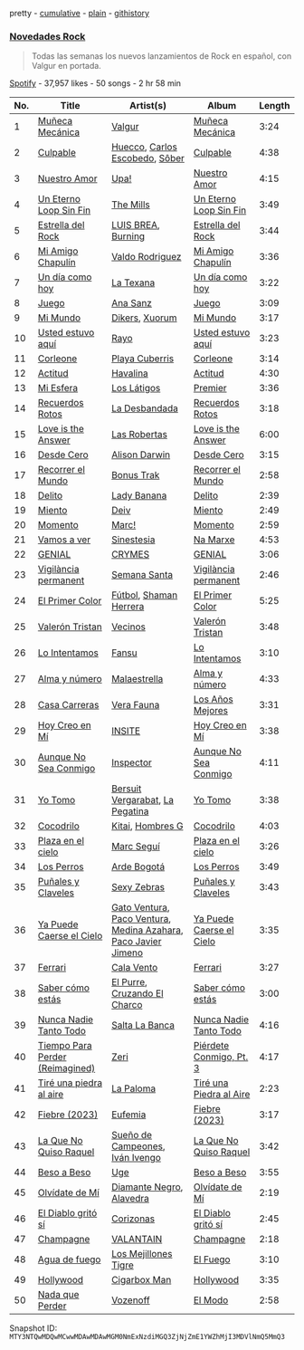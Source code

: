 pretty - [cumulative](/playlists/cumulative/37i9dQZF1DX1MT1Ubz4wvO.md) - [plain](/playlists/plain/37i9dQZF1DX1MT1Ubz4wvO) - [githistory](https://github.githistory.xyz/mackorone/spotify-playlist-archive/blob/main/playlists/plain/37i9dQZF1DX1MT1Ubz4wvO)

### [Novedades Rock](https://open.spotify.com/playlist/37i9dQZF1DX1MT1Ubz4wvO)

> Todas las semanas los nuevos lanzamientos de Rock en español, con Valgur en portada.

[Spotify](https://open.spotify.com/user/spotify) - 37,957 likes - 50 songs - 2 hr 58 min

| No. | Title | Artist(s) | Album | Length |
|---|---|---|---|---|
| 1 | [Muñeca Mecánica](https://open.spotify.com/track/7ysBhqazDZ4BYvGGpMQZPX) | [Valgur](https://open.spotify.com/artist/0HHh73DHIGrZjm3dADNdcH) | [Muñeca Mecánica](https://open.spotify.com/album/16W4DDRtb65d98Fp0sHFrJ) | 3:24 |
| 2 | [Culpable](https://open.spotify.com/track/1ynI95JJEyC5H31a8ryNUf) | [Huecco](https://open.spotify.com/artist/6Zd2JZF0kIBpeyv2FlPh8i), [Carlos Escobedo](https://open.spotify.com/artist/3LmN82uIHO6C9StywUF0CA), [Sôber](https://open.spotify.com/artist/3Y2UMfxP15qisezhYgjTKN) | [Culpable](https://open.spotify.com/album/6skKai1emAEVIzbH5A7FwF) | 4:38 |
| 3 | [Nuestro Amor](https://open.spotify.com/track/1qV8Z8nwhEwH7Z5J0u1VCU) | [Upa!](https://open.spotify.com/artist/3SQwqIl6r35rkAXPw7cm9n) | [Nuestro Amor](https://open.spotify.com/album/2azUl3rf0aMEQNzvGTeF98) | 4:15 |
| 4 | [Un Eterno Loop Sin Fin](https://open.spotify.com/track/0pb1YMJkOqDE2ztxzsYHTd) | [The Mills](https://open.spotify.com/artist/7fcGiQtR6dTLwpQzrWsiJn) | [Un Eterno Loop Sin Fin](https://open.spotify.com/album/0rO0NHGworrKc2o1X5q3ne) | 3:49 |
| 5 | [Estrella del Rock](https://open.spotify.com/track/3WHLcEtthmT9upg1FSc2xK) | [LUIS BREA](https://open.spotify.com/artist/64PIeisw79uNk8zv5CrCyS), [Burning](https://open.spotify.com/artist/5nhDsJ4yNy8BD4LbGMsb1v) | [Estrella del Rock](https://open.spotify.com/album/4PSl0gmcVcS2rtgnl2GbJ8) | 3:44 |
| 6 | [Mi Amigo Chapulín](https://open.spotify.com/track/7bS79av4K7hPcAemnQabIl) | [Valdo Rodriguez](https://open.spotify.com/artist/4h949lAuNvDdg5UKXPA6x4) | [Mi Amigo Chapulín](https://open.spotify.com/album/6k8Qp0O4XZhnIyw8pPE2TX) | 3:36 |
| 7 | [Un día como hoy](https://open.spotify.com/track/1yfUatJAVvmmZh5sJyW3Re) | [La Texana](https://open.spotify.com/artist/7KXPjNDl2wveAmMIEZHQhB) | [Un día como hoy](https://open.spotify.com/album/3gaIbIdbKT8oMzfqqJFzh2) | 3:22 |
| 8 | [Juego](https://open.spotify.com/track/7za0cW9mZQRu0n4HYjd0dl) | [Ana Sanz](https://open.spotify.com/artist/1wFieEqzZtcjkSIHtVk2YD) | [Juego](https://open.spotify.com/album/0Ne1rhsv5UKWtR9zF0f1LU) | 3:09 |
| 9 | [Mi Mundo](https://open.spotify.com/track/1fDEjNfkXCFab3LwdaVhMw) | [Dikers](https://open.spotify.com/artist/2BKzoHM3OPLcwwMS7GKyg3), [Xuorum](https://open.spotify.com/artist/4o1HA50FTtkZsoXBsK0ejK) | [Mi Mundo](https://open.spotify.com/album/3fNYEkuuhE9fnn6Ekbelme) | 3:17 |
| 10 | [Usted estuvo aquí](https://open.spotify.com/track/0V15LoyKtzOx7J9vZIHu5I) | [Rayo](https://open.spotify.com/artist/1r5mgN3pd36xjsZSZOvST9) | [Usted estuvo aquí](https://open.spotify.com/album/3gSO84nFI8QuwmG9QX4Y0L) | 3:23 |
| 11 | [Corleone](https://open.spotify.com/track/0vLZh3ayBVAYSbIOyeBYHS) | [Playa Cuberris](https://open.spotify.com/artist/0xIzpUzi2uZQiZGjDx8ZP1) | [Corleone](https://open.spotify.com/album/7zDmXs2nvL0Uz8C9TaqVgR) | 3:14 |
| 12 | [Actitud](https://open.spotify.com/track/1SZhYghti04RW9HBbF8tjW) | [Havalina](https://open.spotify.com/artist/2nQcWlLWvXPTX34Ysqr2A2) | [Actitud](https://open.spotify.com/album/0YLLqvYMkJUIKGTxBBaev1) | 4:30 |
| 13 | [Mi Esfera](https://open.spotify.com/track/0bOMJxYLAgbGhp21ngtNfV) | [Los Látigos](https://open.spotify.com/artist/4gQjSrUccdskocfsE4L1MF) | [Premier](https://open.spotify.com/album/59aZo2A0lg0KmHPa4X0TV0) | 3:36 |
| 14 | [Recuerdos Rotos](https://open.spotify.com/track/2FAjUXVR7ds83UXDvdcaIk) | [La Desbandada](https://open.spotify.com/artist/0cPrtjRRu6kp9Kc8f1x1hY) | [Recuerdos Rotos](https://open.spotify.com/album/4HJKhbbpkmVy5IX4dU3di4) | 3:18 |
| 15 | [Love is the Answer](https://open.spotify.com/track/1xmBaHhS7WFvW7K1dLG7ON) | [Las Robertas](https://open.spotify.com/artist/6tUZG2qdEyTuJDkTM7WCGp) | [Love is the Answer](https://open.spotify.com/album/6RX01dChrxVMcluBPJgoLr) | 6:00 |
| 16 | [Desde Cero](https://open.spotify.com/track/12vZtDnn0tGjnUxD53MjOM) | [Alison Darwin](https://open.spotify.com/artist/6Yj1pX8slOOGUwzDNwMdXz) | [Desde Cero](https://open.spotify.com/album/3VF9IytVJw7m1zhBlQY3Y3) | 3:15 |
| 17 | [Recorrer el Mundo](https://open.spotify.com/track/1wpn2kg0vFgvEl7V6XeQzK) | [Bonus Trak](https://open.spotify.com/artist/3v68dDHJPpjDZ3sJDNsqQP) | [Recorrer el Mundo](https://open.spotify.com/album/2H4P2Z1NJLy12k8WvrjSjw) | 2:58 |
| 18 | [Delito](https://open.spotify.com/track/3yDkWt5PwXfVzzD8EVzoGv) | [Lady Banana](https://open.spotify.com/artist/5rYapv14QGjhRGc4N59QR2) | [Delito](https://open.spotify.com/album/3rfYc35YBklbRLCq2oR7ht) | 2:39 |
| 19 | [Miento](https://open.spotify.com/track/3zXnqU3s2bL6ScV8eh4XqF) | [Deiv](https://open.spotify.com/artist/6Z26q1zYyoHDTzO2SrVaX1) | [Miento](https://open.spotify.com/album/0AKbl4MBCdVIRCn1qQ2vne) | 2:49 |
| 20 | [Momento](https://open.spotify.com/track/6ktVjincpaBVCMN1gol13r) | [Marc!](https://open.spotify.com/artist/2sOEwHFWDipyXd0EgSHIMF) | [Momento](https://open.spotify.com/album/6H74clULb9JFweqJwncMhF) | 2:59 |
| 21 | [Vamos a ver](https://open.spotify.com/track/6ERq2TVZdqV1xSiBBd5lYe) | [Sinestesia](https://open.spotify.com/artist/5p4TrwDQQcCgNpTXYLlzr9) | [Na Marxe](https://open.spotify.com/album/45UwuBDoC9hbPNEZgH1pii) | 4:53 |
| 22 | [GENIAL](https://open.spotify.com/track/1jhkJLvoQBAGCqfTVeOhkJ) | [CRYMES](https://open.spotify.com/artist/2Js99jlxIiJItAAh69aZMM) | [GENIAL](https://open.spotify.com/album/5rafwaYjurrEADQNdqBFSS) | 3:06 |
| 23 | [Vigilància permanent](https://open.spotify.com/track/34otd7sk2P4v2XyRNeSbbN) | [Semana Santa](https://open.spotify.com/artist/7qDWFPmKtI9eOxkTvJcKWW) | [Vigilància permanent](https://open.spotify.com/album/657VusDu7ENbgZ7YVdLFCU) | 2:46 |
| 24 | [El Primer Color](https://open.spotify.com/track/6qkSVGEDjdBmhQccU7CWaD) | [Fútbol](https://open.spotify.com/artist/3F4LyTOlwym0YQmYBlbAAf), [Shaman Herrera](https://open.spotify.com/artist/6v6Zd9sNdAHCHBrrIs58So) | [El Primer Color](https://open.spotify.com/album/4dp1QJTGojYEDSmdtzAG1M) | 5:25 |
| 25 | [Valerón Tristan](https://open.spotify.com/track/539jv4jC2kaOtq1RFHjylR) | [Vecinos](https://open.spotify.com/artist/42g6k1iU30Z2lDl0E2oKZR) | [Valerón Tristan](https://open.spotify.com/album/5kGOgrlo4WZOsTSFjWBglo) | 3:48 |
| 26 | [Lo Intentamos](https://open.spotify.com/track/0ItqOaW4kGIkgTXUneXCRo) | [Fansu](https://open.spotify.com/artist/73yrCID7jo4m52WdPPyPrb) | [Lo Intentamos](https://open.spotify.com/album/5LkJNgGBW7e3WEUT8qNruf) | 3:10 |
| 27 | [Alma y número](https://open.spotify.com/track/77TOUaoMDRG7iXES01d5Lt) | [Malaestrella](https://open.spotify.com/artist/1lF9TROTAY63O4kJK8DoU8) | [Alma y número](https://open.spotify.com/album/5Us47N9mM4P9LC4B8ZNU0b) | 4:33 |
| 28 | [Casa Carreras](https://open.spotify.com/track/2hyBpX0i6A8LfNPbl1bjaQ) | [Vera Fauna](https://open.spotify.com/artist/6A1ptzbr3ljSMF01esP6G4) | [Los Años Mejores](https://open.spotify.com/album/0w1E1gkWad98BAQu6s5Sp6) | 3:31 |
| 29 | [Hoy Creo en Mí](https://open.spotify.com/track/6LZH2ZMcWga84SGDCI5vKk) | [INSITE](https://open.spotify.com/artist/2Dh7EC5nA37i7JH3UNB8YX) | [Hoy Creo en Mí](https://open.spotify.com/album/1l0okpo4YMHJ7GNlHZ96qA) | 3:38 |
| 30 | [Aunque No Sea Conmigo](https://open.spotify.com/track/6PpQWsbpTgmI7sk2iivhrK) | [Inspector](https://open.spotify.com/artist/4OiCK9NnTWhakDIG57uBUA) | [Aunque No Sea Conmigo](https://open.spotify.com/album/0SAqqwdLfhwadQIveMQDRG) | 4:11 |
| 31 | [Yo Tomo](https://open.spotify.com/track/4G3Ui5beIybc3KOvK1YAvY) | [Bersuit Vergarabat](https://open.spotify.com/artist/6MxyNXnnmwQwdW2PD0gXYO), [La Pegatina](https://open.spotify.com/artist/4xvB67czbtvemGVXGa81oK) | [Yo Tomo](https://open.spotify.com/album/6OGidBBJlQ6D4IvPB7bqEh) | 3:38 |
| 32 | [Cocodrilo](https://open.spotify.com/track/6nYFMxwIXYSLfPbF73WyJz) | [Kitai](https://open.spotify.com/artist/2TQyVG4JdI6hdRsOMEFOg4), [Hombres G](https://open.spotify.com/artist/60uh2KYYSCqAgJNxcU4DA0) | [Cocodrilo](https://open.spotify.com/album/21hCsyWxHebIZmGciyG5L2) | 4:03 |
| 33 | [Plaza en el cielo](https://open.spotify.com/track/330mS1U6KJ9Gie5PL4gkAo) | [Marc Seguí](https://open.spotify.com/artist/5FQ8tBUtIamA2hRtatrYUF) | [Plaza en el cielo](https://open.spotify.com/album/1oXFlNOxGfnSw9329hsgoT) | 3:26 |
| 34 | [Los Perros](https://open.spotify.com/track/4BVicFd3FwAsfvIGfF8Sy9) | [Arde Bogotá](https://open.spotify.com/artist/2Wwiu1wnq1W8AMYbWuRFDH) | [Los Perros](https://open.spotify.com/album/5H54BdEcWRLPjj77JAmt5k) | 3:49 |
| 35 | [Puñales y Claveles](https://open.spotify.com/track/5I1JxDcMBSQ9D0eGvyd5fn) | [Sexy Zebras](https://open.spotify.com/artist/2FN1YrHU65dhPZKl3GD7Vd) | [Puñales y Claveles](https://open.spotify.com/album/38m9qbj3Lb92ur6yzPpN0T) | 3:43 |
| 36 | [Ya Puede Caerse el Cielo](https://open.spotify.com/track/44gROUwKYJtGPKfklS2J2d) | [Gato Ventura](https://open.spotify.com/artist/7h2kM4syJ9RjSNu0UMGmTZ), [Paco Ventura](https://open.spotify.com/artist/0t4whqdKopyVMwKXVfBgWs), [Medina Azahara](https://open.spotify.com/artist/72XPmW6k6HZT6K2BaUUOhl), [Paco Javier Jimeno](https://open.spotify.com/artist/6kEwrAdPqfiaBidLjdC5Mu) | [Ya Puede Caerse el Cielo](https://open.spotify.com/album/1YJChijxKP9AscdYscSrET) | 3:35 |
| 37 | [Ferrari](https://open.spotify.com/track/0yUXF7gvi1Qrx0kUnUdHqJ) | [Cala Vento](https://open.spotify.com/artist/6QpQ7WsYLIpTV3yRa0fJo1) | [Ferrari](https://open.spotify.com/album/7mYOxZWUNTOf77Fv29fwjb) | 3:27 |
| 38 | [Saber cómo estás](https://open.spotify.com/track/0LWcG7aqx9XcFfpHyFOx3l) | [El Purre](https://open.spotify.com/artist/4lrsMsdkZ3mpzBimMD0wel), [Cruzando El Charco](https://open.spotify.com/artist/4STEdt6oH8RopaxpfWrO5Z) | [Saber cómo estás](https://open.spotify.com/album/16HNOiZ4VqXTygNY1wucGn) | 3:00 |
| 39 | [Nunca Nadie Tanto Todo](https://open.spotify.com/track/5hIXP3l1XKF0dWBTwwu4r8) | [Salta La Banca](https://open.spotify.com/artist/4JathQD0aoyE5WwaIB2JxC) | [Nunca Nadie Tanto Todo](https://open.spotify.com/album/6TuwR7qTjJQMWF1Z9hFo1U) | 4:16 |
| 40 | [Tiempo Para Perder \(Reimagined\)](https://open.spotify.com/track/7pp2QaMJ90XoLSDGrMfJ6c) | [Zeri](https://open.spotify.com/artist/1ISG0zSleX4gwbBf4AydB8) | [Piérdete Conmigo, Pt\. 3](https://open.spotify.com/album/7wNLEyOXCfj35Oc1PwCo7k) | 4:17 |
| 41 | [Tiré una piedra al aire](https://open.spotify.com/track/7fc2YFlzz9F2MNaQBC7hbh) | [La Paloma](https://open.spotify.com/artist/6poevqCIGOy8886WKNTHkv) | [Tiré una Piedra al Aire](https://open.spotify.com/album/6krO9e7FyRQ1N2gw0DkrjM) | 2:23 |
| 42 | [Fiebre \(2023\)](https://open.spotify.com/track/7ro5jIn199M7yVpm1JysQH) | [Eufemia](https://open.spotify.com/artist/5KsYHB31NRTSI1cbaOWy96) | [Fiebre \(2023\)](https://open.spotify.com/album/3eAdNZDr4BZ8N1mw3Sf6NX) | 3:17 |
| 43 | [La Que No Quiso Raquel](https://open.spotify.com/track/4NSYSO3UHmfGoyFxcccsEZ) | [Sueño de Campeones](https://open.spotify.com/artist/1rkXU6L3eVqvFWwU7awNT1), [Iván Ivengo](https://open.spotify.com/artist/4oiI7JbuL1TKEO6skc1B5x) | [La Que No Quiso Raquel](https://open.spotify.com/album/5n2wjJsTVJMGcK20cFssBh) | 3:42 |
| 44 | [Beso a Beso](https://open.spotify.com/track/5cUI0nQq27k3li1fZnIV3c) | [Uge](https://open.spotify.com/artist/05JI76GAuZpyhT7W9y54Ut) | [Beso a Beso](https://open.spotify.com/album/4gEl2DGu6vhEkqhnvQ0ihE) | 3:55 |
| 45 | [Olvídate de Mí](https://open.spotify.com/track/1hYrQQwl2kgxjTmq4uJyHd) | [Diamante Negro](https://open.spotify.com/artist/51WUBWxuW4MAoBwuYraA4v), [Alavedra](https://open.spotify.com/artist/04LW73s0C1fhu5KezxtXtt) | [Olvídate de Mí](https://open.spotify.com/album/7HunynSsuem60pBdZ3SN17) | 2:19 |
| 46 | [El Diablo gritó sí](https://open.spotify.com/track/0mfCMoX97xiu1wczsd5Jpu) | [Corizonas](https://open.spotify.com/artist/3Jyx7BnfcTeK52GYGoI3BP) | [El Diablo gritó sí](https://open.spotify.com/album/0AEedKZ34r5g9KnmlK1TAt) | 2:45 |
| 47 | [Champagne](https://open.spotify.com/track/0O95OyE3AC7hgbXD4PYXoN) | [VALANTAIN](https://open.spotify.com/artist/0ZJLANUtOay55c8sJZAKV4) | [Champagne](https://open.spotify.com/album/2KsC6PazG24h4kDnjSagQs) | 2:18 |
| 48 | [Agua de fuego](https://open.spotify.com/track/4JmknrFV14zALP7wgSzFTP) | [Los Mejillones Tigre](https://open.spotify.com/artist/55ow5MZpArWfmo2ghLMc9A) | [El Fuego](https://open.spotify.com/album/3YAANVQmgb8KyhDvdIrQ1x) | 3:10 |
| 49 | [Hollywood](https://open.spotify.com/track/71qDE7UIjXoFFuMQix4aGE) | [Cigarbox Man](https://open.spotify.com/artist/6KvYkMetRUoKfIjEt9A0QV) | [Hollywood](https://open.spotify.com/album/3VzbW4VDd8N5d0UwCMsVZC) | 3:35 |
| 50 | [Nada que Perder](https://open.spotify.com/track/6c7hF6JiUy0HAsmMoANzcw) | [Vozenoff](https://open.spotify.com/artist/0hASTHk8Lmdj2zAHvkfsfW) | [El Modo](https://open.spotify.com/album/6R8nNkYZRPw5XeNquzkDbm) | 2:58 |

Snapshot ID: `MTY3NTQwMDQwMCwwMDAwMDAwMGM0NmExNzdiMGQ3ZjNjZmE1YWZhMjI3MDVlNmQ5MmQ3`
